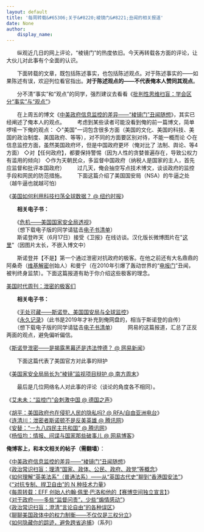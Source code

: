 ```yaml
---
layout: default
title: '每周转载&#65306;关于&#8220;棱镜门&#8221;丑闻的相关报道'
date: None
author:
    display_name: 
---
```


　　纵观近几日的网上评论，“棱镜门”的热度依旧。今天再转载各方面的评论，让大伙儿对此事有个全面的认识。

　　下面转载的文章，既包括陈述事实，也包括陈述观点。对于陈述事实的——如果陈述有误，欢迎列位看官指出。**对于陈述观点的——不代表俺本人赞同其观点**。

  
　　分不清“事实”和“观点”的同学，强烈建议去看看《[批判性思维扫盲：学会区分“事实”与“观点”](https://program-think.blogspot.com/2013/05/difference-between-fact-and-opinion.html)》  
  
　　在上周五的博文《[中美政府信息监控的差异——“棱镜门”丑闻随想](https://program-think.blogspot.com/2013/06/usa-vs-china.html)》，其实已经阐述了俺本人的观点。 　　考虑到某些读者可能没看到俺的前一篇博文，简单啰嗦一下俺的观点： ◇"美国"一词包含很多方面（美国的文化、美国的科技、美国的政治制度、美国政府、等等），对不同的方面要区别对待，不能一概而论 ◇在信息监控方面，虽然美国政府坏，但是中国政府更坏（俺对比了 法制、舆论、等4方面） ◇对【任何政府】，都要保持警惕（因为人性的贪婪普遍存在，导致公权力有滥用的倾向） ◇作为天朝民众，多监督中国政府（纳税人是国家的主人，首先应监督和批评本国政府） 　　过几天，俺会抽空写点技术博文，谈谈政府的监控手段和网民的防范措施。 　　下面这篇介绍了美国国安局（NSA）的牛逼之处（越牛逼也就越可怕）

《[美国如何利用科技扫荡全球数据？ @ 纽约时报](https://cn.nytimes.com/usa/20130613/c13nsa/)》

　　**相关电子书：**

  
　　《[危机——美国国家安全局透视](https://docs.google.com/document/d/1Zp3_rLWAvxeN57DOuiFD9tQiHACbXTt8LziqkloTVSg/)》  
　　（想下载电子版的同学请猛击[电子书清单](https://github.com/programthink/books)）  
　　斯诺登昨天（6月17日）接受《卫报》在线访谈。汉化版长微博图片在"[这里](https://chinadigitaltimes.net/chinese/files/2013/06/70e11e0fjw1e5rqaiu9v8j20jq4lzb29.jpg)"（因图片太长，不嵌入博文中）

　　斯诺登并【不是】第一个通过泄密对抗政府的极客。在他之前还有大名鼎鼎的阿桑奇（[维基解密](https://zh.wikipedia.org/wiki/%E7%BB%B4%E5%9F%BA%E8%A7%A3%E5%AF%86)创始人）和曼宁（在2010年引爆了轰动世界的“[电报门](https://zh.wikipedia.org/wiki/%E7%BB%B4%E5%9F%BA%E8%A7%A3%E5%AF%86%E6%B3%84%E9%9C%B2%E7%BE%8E%E5%9B%BD%E5%A4%96%E4%BA%A4%E7%94%B5%E6%8A%A5%E4%BA%8B%E4%BB%B6)”丑闻，被判终身监禁）。下面这篇报道有助于你介绍这些极客的理念。

  
[美国时代周刊：泄密的极客们](http://news.china.com.cn/live/2013-06/17/content_20583041.htm)

　　**相关电子书：**

  
　　《[无处可藏——斯诺登、美国国安局与全球监控](https://docs.google.com/document/d/1ihNl7GsLdf8FbeQQHhNPNhZMXpuB-Vk-wpoEspCb34k/)》  
　　《[永久记录](https://docs.google.com/document/d/1Fp_8gv2bx0Cu5qlOLEcud8uJkiGTIt6jVRlAgIT8rhA/)》（此书是2019年才补充到俺网盘的，相当于斯诺登的自传）  
　　（想下载电子版的同学请猛击[电子书清单](https://github.com/programthink/books)） 　　网易的这篇报道，汇总了正反两面的观点，避免偏听偏信。

《[斯诺登泄密——是揭露黑幕还是违法悖德？ @ 网易新闻](http://view.163.com/special/reviews/snowden0614.html)》

　　下面这篇代表了美国官方对此事的辩护

《[美国家安全局局长为“棱镜”监视项目辩护 @ 南方周末](http://www.infzm.com/content/91452)》

　　最后是几位网络名人对此事的评论（谈论的角度各不相同）。

《[艾未未：“监控门”会刺激中国 @ 德国之声](https://www.dw.com/a-16876173)》

  
《[胡平：美国政府也在侵犯人民的隐私吗? @ RFA/自由亚洲电台](https://www.rfa.org/mandarin/pinglun/huping/yinsi-06172013150841.html)》  
《[连清川：泄密者斯诺顿不是反美英雄 @ 腾讯网](http://dajia.qq.com/blog/218405017807604)》  
《[安替：“一九八四民主共和国” @ 腾讯网](http://dajia.qq.com/blog/285915032728842)》  
《[杨恒均：情报、间谍与国家那些破事儿 @ 网易博客](http://yanghengjunbk.blog.163.com/blog/static/4596419320135169532604/)》

**俺博客上，和本文相关的帖子（需翻墙）**：

  
《[中美政府信息监控的差异——“棱镜门”丑闻随想](https://program-think.blogspot.com/2013/06/usa-vs-china.html)》  
《[政治常识扫盲：理清“国家、政体、公民、政府、政党”等概念](https://program-think.blogspot.com/2013/12/political-concepts-state-citizenship-etc.html)》  
《[如何理解“英美法系”（普通法系）——从“英国古代史”聊到“香港国安法”](https://program-think.blogspot.com/2020/06/Common-Law.html)》  
《[“对抗专制、捍卫自由”的 N 种技术力量](https://program-think.blogspot.com/2015/08/Technology-and-Freedom.html)》  
《[每周转载：EFF 创始人约翰·佩里·巴洛和他的【赛博空间独立宣言】](https://program-think.blogspot.com/2018/02/weekly-share-118.html)》  
《[对于政府——多些“监督问责”，少些“煽情感动”](https://program-think.blogspot.com/2013/04/more-supervision-less-thankfulness.html)》  
《[政治常识扫盲：澄清“言论自由”的各种误区](https://program-think.blogspot.com/2014/02/freedom-of-speech.html)》  
《[聊聊美国政体中的权力制衡——不仅仅是三权分立](https://program-think.blogspot.com/2016/06/USA-Separation-of-Powers-with-Balances.html)》  
《[如何隐藏你的踪迹，避免跨省追捕](https://program-think.blogspot.com/2010/04/howto-cover-your-tracks-0.html)》（系列）

